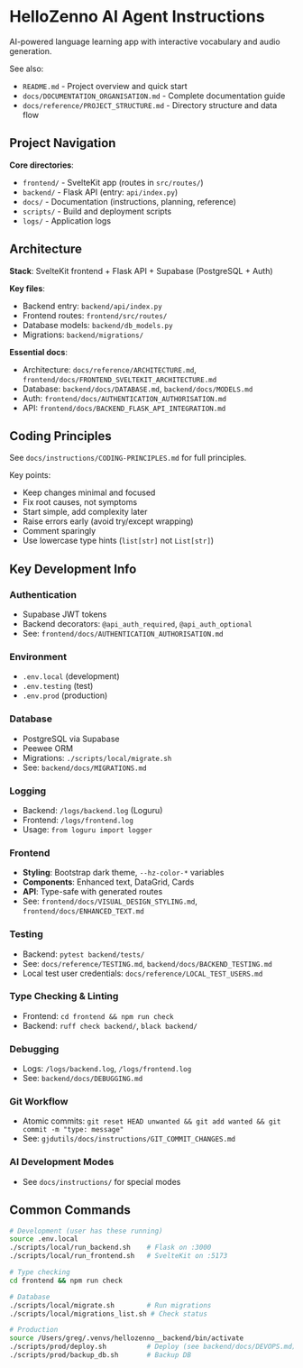 # HelloZenno AI Agent Instructions

AI-powered language learning app with interactive vocabulary and audio generation.

See also:
- `README.md` - Project overview and quick start
- `docs/DOCUMENTATION_ORGANISATION.md` - Complete documentation guide
- `docs/reference/PROJECT_STRUCTURE.md` - Directory structure and data flow

## Project Navigation

**Core directories**:
- `frontend/` - SvelteKit app (routes in `src/routes/`)
- `backend/` - Flask API (entry: `api/index.py`)
- `docs/` - Documentation (instructions, planning, reference)
- `scripts/` - Build and deployment scripts
- `logs/` - Application logs

## Architecture

**Stack**: SvelteKit frontend + Flask API + Supabase (PostgreSQL + Auth)

**Key files**:
- Backend entry: `backend/api/index.py`
- Frontend routes: `frontend/src/routes/`
- Database models: `backend/db_models.py`
- Migrations: `backend/migrations/`

**Essential docs**:
- Architecture: `docs/reference/ARCHITECTURE.md`, `frontend/docs/FRONTEND_SVELTEKIT_ARCHITECTURE.md`
- Database: `backend/docs/DATABASE.md`, `backend/docs/MODELS.md`
- Auth: `frontend/docs/AUTHENTICATION_AUTHORISATION.md`
- API: `frontend/docs/BACKEND_FLASK_API_INTEGRATION.md`

## Coding Principles

See `docs/instructions/CODING-PRINCIPLES.md` for full principles.

Key points:
- Keep changes minimal and focused
- Fix root causes, not symptoms
- Start simple, add complexity later
- Raise errors early (avoid try/except wrapping)
- Comment sparingly
- Use lowercase type hints (`list[str]` not `List[str]`)

## Key Development Info

### Authentication
- Supabase JWT tokens
- Backend decorators: `@api_auth_required`, `@api_auth_optional`
- See: `frontend/docs/AUTHENTICATION_AUTHORISATION.md`

### Environment
- `.env.local` (development)
- `.env.testing` (test)
- `.env.prod` (production)

### Database
- PostgreSQL via Supabase
- Peewee ORM
- Migrations: `./scripts/local/migrate.sh`
- See: `backend/docs/MIGRATIONS.md`

### Logging
- Backend: `/logs/backend.log` (Loguru)
- Frontend: `/logs/frontend.log`
- Usage: `from loguru import logger`

### Frontend
- **Styling**: Bootstrap dark theme, `--hz-color-*` variables
- **Components**: Enhanced text, DataGrid, Cards
- **API**: Type-safe with generated routes
- See: `frontend/docs/VISUAL_DESIGN_STYLING.md`, `frontend/docs/ENHANCED_TEXT.md`

### Testing
- Backend: `pytest backend/tests/`
- See: `docs/reference/TESTING.md`, `backend/docs/BACKEND_TESTING.md`
- Local test user credentials: `docs/reference/LOCAL_TEST_USERS.md`

### Type Checking & Linting
- Frontend: `cd frontend && npm run check`
- Backend: `ruff check backend/`, `black backend/`

### Debugging
- Logs: `/logs/backend.log`, `/logs/frontend.log`
- See: `backend/docs/DEBUGGING.md`

### Git Workflow
- Atomic commits: `git reset HEAD unwanted && git add wanted && git commit -m "type: message"`
- See: `gjdutils/docs/instructions/GIT_COMMIT_CHANGES.md`

### AI Development Modes
- See `docs/instructions/` for special modes

## Common Commands

```bash
# Development (user has these running)
source .env.local
./scripts/local/run_backend.sh    # Flask on :3000
./scripts/local/run_frontend.sh   # SvelteKit on :5173

# Type checking
cd frontend && npm run check

# Database
./scripts/local/migrate.sh        # Run migrations
./scripts/local/migrations_list.sh # Check status

# Production
source /Users/greg/.venvs/hellozenno__backend/bin/activate
./scripts/prod/deploy.sh          # Deploy (see backend/docs/DEVOPS.md)
./scripts/prod/backup_db.sh       # Backup DB
```

